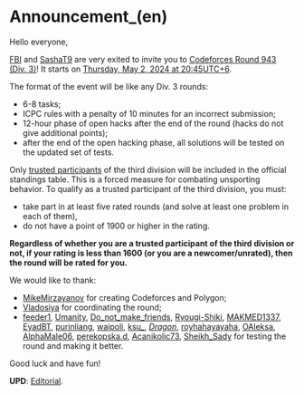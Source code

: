 # Announcement_(en)

Hello everyone,

[FBI](https://codeforces.com/profile/FBI "Expert FBI") and [SashaT9](https://codeforces.com/profile/SashaT9 "Expert SashaT9") are very exited to invite you to [Codeforces Round 943 (Div. 3)](https://codeforces.com/contest/1968 "Codeforces Round 943 (Div. 3)")! It starts on [Thursday, May 2, 2024 at 20:45UTC+6](https://codeforces.com/https://www.timeanddate.com/worldclock/fixedtime.html?day=2&month=5&year=2024&hour=17&min=45&sec=0&p1=166).

The format of the event will be like any Div. 3 rounds:

 * 6-8 tasks;
* ICPC rules with a penalty of 10 minutes for an incorrect submission;
* 12-hour phase of open hacks after the end of the round (hacks do not give additional points);
* after the end of the open hacking phase, all solutions will be tested on the updated set of tests.

Only [trusted participants](https://codeforces.com/blog/entry/59228) of the third division will be included in the official standings table. This is a forced measure for combating unsporting behavior. To qualify as a trusted participant of the third division, you must:

 * take part in at least five rated rounds (and solve at least one problem in each of them),
* do not have a point of 1900 or higher in the rating.

**Regardless of whether you are a trusted participant of the third division or not, if your rating is less than 1600 (or you are a newcomer/unrated), then the round will be rated for you.**

We would like to thank:

 * [MikeMirzayanov](https://codeforces.com/profile/MikeMirzayanov "Headquarters, MikeMirzayanov") for creating Codeforces and Polygon;
* [Vladosiya](https://codeforces.com/profile/Vladosiya "Expert Vladosiya") for coordinating the round;
* [feeder1](https://codeforces.com/profile/feeder1 "Grandmaster feeder1"), [Umanity](https://codeforces.com/profile/Umanity "Master Umanity"), [Do_not_make_friends](https://codeforces.com/profile/Do_not_make_friends "Master Do_not_make_friends"), [Ryougi-Shiki](https://codeforces.com/profile/Ryougi-Shiki "Master Ryougi-Shiki"), [MAKMED1337](https://codeforces.com/profile/MAKMED1337 "International Master MAKMED1337"), [EyadBT](https://codeforces.com/profile/EyadBT "Candidate Master EyadBT"), [purinliang](https://codeforces.com/profile/purinliang "Candidate Master purinliang"), [waipoli](https://codeforces.com/profile/waipoli "Candidate Master waipoli"), [ksu_](https://codeforces.com/profile/ksu_ "Candidate Master ksu_"), [_Dragon_](https://codeforces.com/profile/_Dragon_ "Expert _Dragon_"), [royhahayayaha](https://codeforces.com/profile/royhahayayaha "Expert royhahayayaha"), [OAleksa](https://codeforces.com/profile/OAleksa "Expert OAleksa"), [AlphaMale06](https://codeforces.com/profile/AlphaMale06 "Expert AlphaMale06"), [perekopska.d](https://codeforces.com/profile/perekopska.d "Expert perekopska.d"), [Acanikolic73](https://codeforces.com/profile/Acanikolic73 "Specialist Acanikolic73"), [Sheikh_Sady](https://codeforces.com/profile/Sheikh_Sady "Pupil Sheikh_Sady") for testing the round and making it better.

Good luck and have fun!

**UPD**: [Editorial](Tutorial_(en).md).

